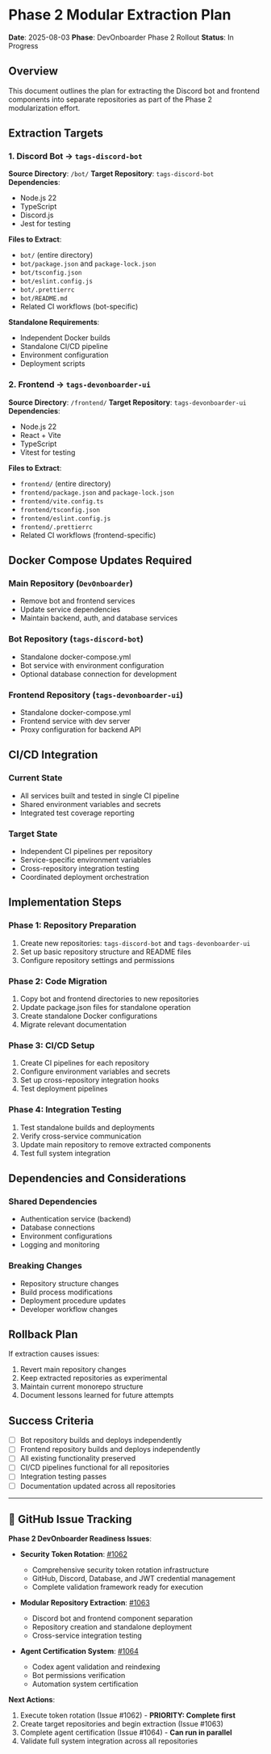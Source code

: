 # Phase 2 Modular Extraction Plan

**Date**: 2025-08-03
**Phase**: DevOnboarder Phase 2 Rollout
**Status**: In Progress

## Overview

This document outlines the plan for extracting the Discord bot and frontend components into separate repositories as part of the Phase 2 modularization effort.

## Extraction Targets

### 1. Discord Bot → `tags-discord-bot`

**Source Directory**: `/bot/`
**Target Repository**: `tags-discord-bot`
**Dependencies**:

- Node.js 22
- TypeScript
- Discord.js
- Jest for testing

**Files to Extract**:

- `bot/` (entire directory)
- `bot/package.json` and `package-lock.json`
- `bot/tsconfig.json`
- `bot/eslint.config.js`
- `bot/.prettierrc`
- `bot/README.md`
- Related CI workflows (bot-specific)

**Standalone Requirements**:

- Independent Docker builds
- Standalone CI/CD pipeline
- Environment configuration
- Deployment scripts

### 2. Frontend → `tags-devonboarder-ui`

**Source Directory**: `/frontend/`
**Target Repository**: `tags-devonboarder-ui`
**Dependencies**:

- Node.js 22
- React + Vite
- TypeScript
- Vitest for testing

**Files to Extract**:

- `frontend/` (entire directory)
- `frontend/package.json` and `package-lock.json`
- `frontend/vite.config.ts`
- `frontend/tsconfig.json`
- `frontend/eslint.config.js`
- `frontend/.prettierrc`
- Related CI workflows (frontend-specific)

## Docker Compose Updates Required

### Main Repository (`DevOnboarder`)

- Remove bot and frontend services
- Update service dependencies
- Maintain backend, auth, and database services

### Bot Repository (`tags-discord-bot`)

- Standalone docker-compose.yml
- Bot service with environment configuration
- Optional database connection for development

### Frontend Repository (`tags-devonboarder-ui`)

- Standalone docker-compose.yml
- Frontend service with dev server
- Proxy configuration for backend API

## CI/CD Integration

### Current State

- All services built and tested in single CI pipeline
- Shared environment variables and secrets
- Integrated test coverage reporting

### Target State

- Independent CI pipelines per repository
- Service-specific environment variables
- Cross-repository integration testing
- Coordinated deployment orchestration

## Implementation Steps

### Phase 1: Repository Preparation

1. Create new repositories: `tags-discord-bot` and `tags-devonboarder-ui`
2. Set up basic repository structure and README files
3. Configure repository settings and permissions

### Phase 2: Code Migration

1. Copy bot and frontend directories to new repositories
2. Update package.json files for standalone operation
3. Create standalone Docker configurations
4. Migrate relevant documentation

### Phase 3: CI/CD Setup

1. Create CI pipelines for each repository
2. Configure environment variables and secrets
3. Set up cross-repository integration hooks
4. Test deployment pipelines

### Phase 4: Integration Testing

1. Test standalone builds and deployments
2. Verify cross-service communication
3. Update main repository to remove extracted components
4. Test full system integration

## Dependencies and Considerations

### Shared Dependencies

- Authentication service (backend)
- Database connections
- Environment configurations
- Logging and monitoring

### Breaking Changes

- Repository structure changes
- Build process modifications
- Deployment procedure updates
- Developer workflow changes

## Rollback Plan

If extraction causes issues:

1. Revert main repository changes
2. Keep extracted repositories as experimental
3. Maintain current monorepo structure
4. Document lessons learned for future attempts

## Success Criteria

- [ ] Bot repository builds and deploys independently
- [ ] Frontend repository builds and deploys independently
- [ ] All existing functionality preserved
- [ ] CI/CD pipelines functional for all repositories
- [ ] Integration testing passes
- [ ] Documentation updated across all repositories

---

## 🔗 GitHub Issue Tracking

**Phase 2 DevOnboarder Readiness Issues**:

- **Security Token Rotation**: [#1062](https://github.com/theangrygamershowproductions/DevOnboarder/issues/1062)
    - Comprehensive security token rotation infrastructure
    - GitHub, Discord, Database, and JWT credential management
    - Complete validation framework ready for execution

- **Modular Repository Extraction**: [#1063](https://github.com/theangrygamershowproductions/DevOnboarder/issues/1063)
    - Discord bot and frontend component separation
    - Repository creation and standalone deployment
    - Cross-service integration testing

- **Agent Certification System**: [#1064](https://github.com/theangrygamershowproductions/DevOnboarder/issues/1064)
    - Codex agent validation and reindexing
    - Bot permissions verification
    - Automation system certification

**Next Actions**:

1. Execute token rotation (Issue #1062) - **PRIORITY: Complete first**
2. Create target repositories and begin extraction (Issue #1063)
3. Complete agent certification (Issue #1064) - **Can run in parallel**
4. Validate full system integration across all repositories
